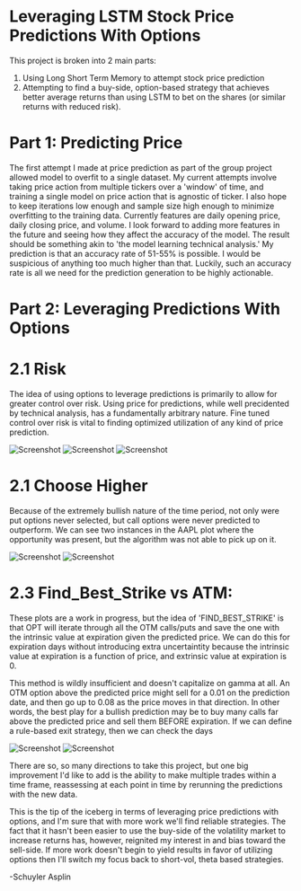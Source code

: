 # Leveraging LSTM Stock Price Predictions With Options

This project is broken into 2 main parts:

1. Using Long Short Term Memory to attempt stock price prediction
2. Attempting to find a buy-side, option-based strategy that achieves better average returns than using LSTM to bet on the shares (or similar returns with reduced risk).

# Part 1: Predicting Price

The first attempt I made at price prediction as part of the group project allowed model to overfit to a single dataset. 
My current attempts involve taking price action from multiple tickers over a 'window' of time, and training a single model on price action that is agnostic of ticker. I also hope to keep iterations low enough and sample
size high enough to minimize overfitting to the training data. 
Currently features are daily opening price, daily closing price, and volume. I look forward to adding more features in the future and seeing how they affect the accuracy of the model.
The result should be something akin to 'the model learning technical analysis.' My prediction is that an accuracy rate of 51-55% is possible. I would be suspicious of anything too much higher than that. Luckily, such an accuracy rate is all we need for the prediction generation to be highly actionable.

# Part 2: Leveraging Predictions With Options

# 2.1 Risk
The idea of using options to leverage predictions is primarily to allow for greater control over risk. Using price for predictions, while well precidented by technical analysis, has a fundamentally arbitrary nature. Fine tuned control over risk is vital to finding optimized utilization of any kind of price prediction.

![Screenshot](screenshots/Option_Play_Analysis/ATM_by_risk/AAPL_risk100.png)
![Screenshot](screenshots/Option_Play_Analysis/ATM_by_risk/AAPL_risk500.png)
![Screenshot](screenshots/Option_Play_Analysis/ATM_by_risk/AAPL_risk1000.png)

# 2.1 Choose Higher
Because of the extremely bullish nature of the time period, not only were put options never selected, but call options were never predicted to outperform. We can see two instances in the AAPL plot where the opportunity was present, but the algorithm was not able to pick up on it.

![Screenshot](screenshots/Option_Play_Analysis/Choose_Higher/AAPL_ATM_1000.png)
![Screenshot](screenshots/Option_Play_Analysis/Choose_Higher/TSLA_ATM_1000.png)

# 2.3 Find_Best_Strike vs ATM:
These plots are a work in progress, but the idea of 'FIND_BEST_STRIKE' is that OPT will iterate through all the OTM calls/puts and save the one with the intrinsic value at expiration given the predicted price.
We can do this for expiration days without introducing extra uncertaintity because the intrinsic value at expiration is a function of price, and extrinsic value at expiration is 0.

This method is wildly insufficient and doesn't capitalize on gamma at all. An OTM option above the predicted price might sell for a 0.01 on the prediction date, and then go up to 0.08 as the price moves in that direction. In other words, the best play for a bullish prediction may be to buy many calls far above the predicted price and sell them BEFORE expiration. If we can define a rule-based exit strategy, then we can check the days

![Screenshot](screenshots/Option_Play_Analysis/find_best_strike/AAPL_FBS_100.png)
![Screenshot](screenshots/Option_Play_Analysis/find_best_strike/TSLA_FBS_1000.png)

There are so, so many directions to take this project, but one big improvement I'd like to add is the ability to make multiple trades within a time frame, reassessing at each point in time by rerunning the predictions with the new data.

This is the tip of the iceberg in terms of leveraging price predictions with options, and I'm sure that with more work we'll find reliable strategies. The fact that it hasn't been easier to use the buy-side of the volatility market to increase returns has, however, reignited my interest in and bias toward the sell-side. If more work doesn't begin to yield results in favor of utilizing options then I'll switch my focus back to short-vol, theta based strategies.

-Schuyler Asplin
